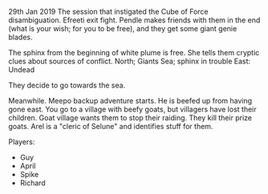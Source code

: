 29th Jan 2019
The session that instigated the Cube of Force disambiguation. Efreeti exit fight.
Pendle makes friends with them in the end (what is your wish; for you to be free), and they get some giant genie blades.

The sphinx from the beginning of white plume is free. She tells them cryptic clues about sources of conflict.
North; Giants
Sea; sphinx in trouble
East: Undead

They decide to go towards the sea.

Meanwhile. Meepo backup adventure starts. He is beefed up from having gone east.
You go to a village with beefy goats, but villagers have lost their children.
Goat village wants them to stop their raiding. They kill their prize goats.
Arel is a "cleric of Selune" and identifies stuff for them.

Players:
- Guy
- April
- Spike
- Richard